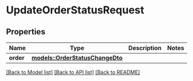 # UpdateOrderStatusRequest

## Properties

Name | Type | Description | Notes
------------ | ------------- | ------------- | -------------
**order** | [**models::OrderStatusChangeDto**](OrderStatusChangeDTO.md) |  | 

[[Back to Model list]](../README.md#documentation-for-models) [[Back to API list]](../README.md#documentation-for-api-endpoints) [[Back to README]](../README.md)


